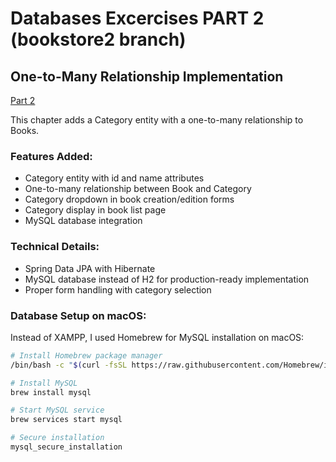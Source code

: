 # Databases Excercises PART 2 (bookstore2 branch)

## One-to-Many Relationship Implementation
[Part 2](bookstore)

This chapter adds a Category entity with a one-to-many relationship to Books.

### Features Added:
- Category entity with id and name attributes
- One-to-many relationship between Book and Category
- Category dropdown in book creation/edition forms
- Category display in book list page
- MySQL database integration

### Technical Details:
- Spring Data JPA with Hibernate
- MySQL database instead of H2 for production-ready implementation
- Proper form handling with category selection

### Database Setup on macOS:
Instead of XAMPP, I used Homebrew for MySQL installation on macOS:
```bash
# Install Homebrew package manager
/bin/bash -c "$(curl -fsSL https://raw.githubusercontent.com/Homebrew/install/HEAD/install.sh)"

# Install MySQL
brew install mysql

# Start MySQL service
brew services start mysql

# Secure installation
mysql_secure_installation
